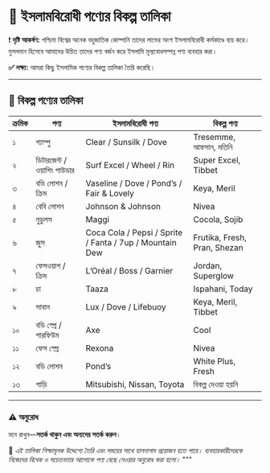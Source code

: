 
# 📢 ইসলামবিরোধী পণ্যের বিকল্প তালিকা

❗ **দৃষ্টি আকর্ষণ:** পশ্চিমা বিশ্বের অনেক বহুজাতিক কোম্পানি তাদের লাভের অংশ ইসলামবিরোধী কর্মকাণ্ডে ব্যয় করে। মুসলমান হিসেবে আমাদের উচিত তাদের পণ্য বর্জন করে ইসলামি মূল্যবোধসম্পন্ন পণ্য ব্যবহার করা।

**✅ লক্ষ্য:** আমরা কিছু ইসলামিক পণ্যের বিকল্প তালিকা তৈরি করেছি।

---

## 🧾 বিকল্প পণ্যের তালিকা

| ক্রমিক | পণ্য                      | ইসলামবিরোধী পণ্য                     | বিকল্প পণ্য                          |
|--------|---------------------------|--------------------------------------|--------------------------------------|
| ১      | শ্যাম্পু                  | Clear / Sunsilk / Dove               | Tresemme, আফসান, মতিনি               |
| ২      | ডিটারজেন্ট / ওয়াশিং পাউডার | Surf Excel / Wheel / Rin             | Super Excel, Tibbet                  |
| ৩      | বডি লোশন / ক্রিম           | Vaseline / Dove / Pond’s / Fair & Lovely | Keya, Meril                          |
| ৪      | বেবি লোশন                 | Johnson & Johnson                    | Nivea                                |
| ৫      | নুডুলস                     | Maggi                                | Cocola, Sojib                        |
| ৬      | জুস                        | Coca Cola / Pepsi / Sprite / Fanta / 7up / Mountain Dew | Frutika, Fresh, Pran, Shezan        |
| ৭      | ফেসওয়াশ / ক্রিম           | L’Oréal / Boss / Garnier             | Jordan, Superglow                    |
| ৮      | চা                         | Taaza                                | Ispahani, Today                      |
| ৯      | সাবান                     | Lux / Dove / Lifebuoy                | Keya, Meril, Tibbet                  |
| ১০     | বডি স্প্রে / পারফিউম      | Axe                                  | Cool                                 |
| ১১     | ফেস স্প্রে                 | Rexona                               | Nivea                                |
| ১২     | বডি লোশন                 | Pond’s                               | White Plus, Fresh                    |
| ১৩     | গাড়ি                      | Mitsubishi, Nissan, Toyota           | বিকল্প দেওয়া হয়নি                  |

---

### ⚠️ অনুরোধ
মনে রাখুন—**সতর্ক থাকুন এবং অন্যদের সতর্ক করুন**।

📌 *এই তালিকা শিক্ষামূলক উদ্দেশ্যে তৈরি এবং সময়ের সাথে হালনাগাদ প্রয়োজন হতে পারে। ব্যবহারকারীদেরকে নিজেদের বিবেক ও সচেতনতার আলোকে পণ্য বেছে নেওয়ার অনুরোধ করা হলো।*
"""

